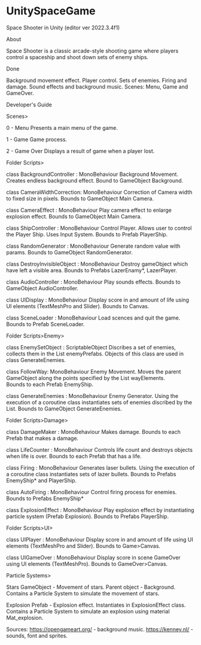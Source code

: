 # UnitySpaceGame
Space Shooter in Unity (editor ver 2022.3.4f1)

About

Space Shooter is a classic arcade-style shooting game where players control a spaceship and shoot down sets of enemy ships. 

Done

Background movement effect.
Player control.
Sets of enemies. 
Firing and damage.
Sound effects and background music.
Scenes: Menu, Game and GameOver.


Developer's Guide


Scenes>

0 - Menu
	Presents a main menu of the game.

1 - Game
	Game process.

2 - Game Over
	Displays a result of game when a player lost.


Folder Scripts>

class BackgroundController : MonoBehaviour
 	Background Movement. 
	Creates endless background effect.
	Bound to GameObject Background. 
	
class CameraWidthCorrection: MonoBehaviour
	Correction of Camera width to fixed size in pixels.
	Bounds to GameObject Main Camera. 

class CameraEffect : MonoBehaviour
	Play camera effect to enlarge explosion effect.
	Bounds to GameObject Main Camera. 

class ShipController : MonoBehaviour
	Control Player.
	Allows user to control the Player Ship. Uses Input System. 
	Bounds to Prefab PlayerShip.

class RandomGenerator : MonoBehaviour
	Generate random value with params.
	Bounds to GameObject RandomGenerator.

class DestroyInvisibleObject : MonoBehaviour
	Destroy gameObject which have left a visible area.
	Bounds to Prefabs LazerEnamy*, LazerPlayer.

class AudioController : MonoBehaviour
	Play sounds effects.
	Bounds to GameObject AudioController.

class UIDisplay : MonoBehaviour
	Display score in and amount of life using UI elements (TextMeshPro and Slider).
	Bounds to Canvas.

class SceneLoader : MonoBehaviour
	Load scences and quit the game.
	Bounds to Prefab SceneLoader.


Folder Scripts>Enemy>

class EnemySetObject : ScriptableObject
	Discribes a set of enemies, collects them in the List<GameObject> enemyPrefabs.
	Objects of this class are used in class GenerateEnemies.

class  FollowWay: MonoBehaviour
	Enemy Movement.
	Moves the parent GameObject along the points specified by the List<Transform> wayElements.  
	Bounds to each Prefab EnemyShip.

class GenerateEnemies : MonoBehaviour
	Enemy Generator.
	Using the execution of a coroutine class instantiates sets of enemies discribed by the List<EnemySetObject>.
	Bounds to GameObject GenerateEnemies. 


Folder Scripts>Damage>

class DamageMaker : MonoBehaviour
	Makes damage.
	Bounds to each Prefab that makes a damage.

class LifeCounter : MonoBehaviour
	Controls life count and destroys objects when life is over.
	Bounds to each Prefab that has a life.

class Firing : MonoBehaviour
	Generates laser bullets.
	Using the execution of a coroutine class instantiates sets of lazer bullets.
	Bounds to Prefabs EnemyShip* and PlayerShip.
	
class AutoFiring : MonoBehaviour
	Control firing process for enemies.
	Bounds to Prefabs EnemyShip*

class ExplosionEffect : MonoBehaviour
	Play explosion effect by instantiating particle system (Prefab Explosion).
	Bounds to Prefabs PlayerShip.


Folder Scripts>UI>

class UIPlayer : MonoBehaviour
	Display score in and amount of life using UI elements (TextMeshPro and Slider).
	Bounds to Game>Canvas.

class UIGameOver : MonoBehaviour
	Display score in scene GameOver using UI elements (TextMeshPro).
	Bounds to GameOver>Canvas.


Particle Systems>

Stars GameObject - Movement of stars.
	Parent object - Background.
	Contains a Particle System to simulate the movement of stars.

Explosion Prefab - Explosion effect.
	Instantiates in ExplosionEffect class.
	Contains a Particle System to simulate an explosion using material Mat_explosion.


Sources:
https://opengameart.org/ - background music.
https://kenney.nl/ - sounds, font and sprites.

